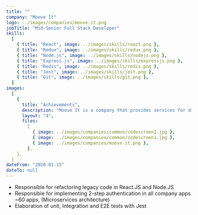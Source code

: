 ```yaml
---
title: ""
company: "Moove It"
logo: ../images/companies/moove-it.png
jobTitle: "Mid-Senior Full Stack Developer"
skills:
  [
    { title: "React", image: ../images/skills/react.png },
    { title: "Redux", image: ../images/skills/redux.png },
    { title: "Node.js", image: ../images/skills/nodejs.png },
    { title: "Express.js", image: ../images/skills/expressjs.png },
    { title: "Redis", image: ../images/skills/redis.png },
    { title: "Jest", image: ../images/skills/jest.png },
    { title: "Git", image: ../images/skills/git.png },
  ]
images:
  [
    {
      title: "Achievements",
      description: "Moove It is a company that provides services for different clients around the world, I am currently working with a company that provides Health Care services.",
      layout: "4",
      files:
        [
          { image: ../images/companies/common/codescreen2.jpg },
          { image: ../images/companies/common/codescreen1.jpg },
          { image: ../images/companies/moove-it.png },
        ],
    },
  ]
dateFrom: "2020-01-15"
dateTo: null
---
```


- Responsible for refactoring legacy code in React.JS and Node.JS
- Responsible for implementing 2-step authentication in all company apps ~60 apps, (Microservices architecture)
- Elaboration of unit, Integration and E2E tests with Jest
